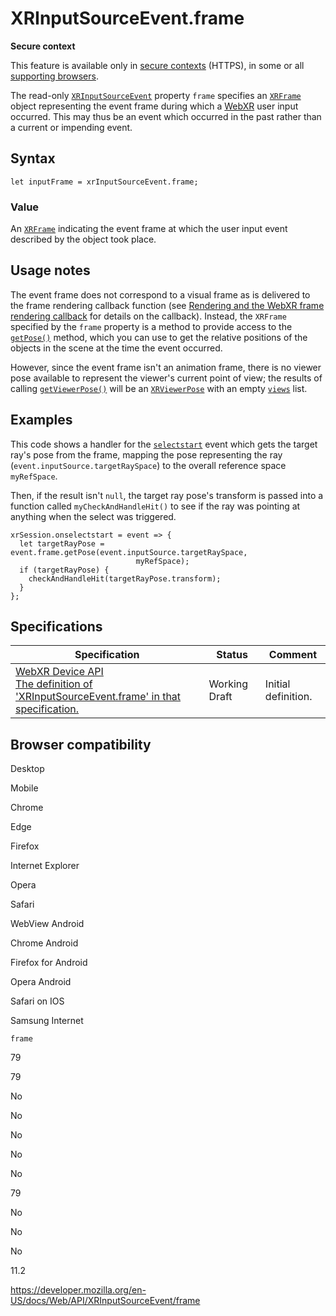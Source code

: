 XRInputSourceEvent.frame
========================

**Secure context**

This feature is available only in [secure contexts](https://developer.mozilla.org/en-US/docs/Web/Security/Secure_Contexts) (HTTPS), in some or all [supporting browsers](#browser_compatibility).

The read-only [`XRInputSourceEvent`](../xrinputsourceevent) property `frame` specifies an [`XRFrame`](../xrframe) object representing the event frame during which a [WebXR](../webxr_device_api) user input occurred. This may thus be an event which occurred in the past rather than a current or impending event.

Syntax
------

    let inputFrame = xrInputSourceEvent.frame;

### Value

An [`XRFrame`](../xrframe) indicating the event frame at which the user input event described by the object took place.

Usage notes
-----------

The event frame does not correspond to a visual frame as is delivered to the frame rendering callback function (see [Rendering and the WebXR frame rendering callback](../webxr_device_api/rendering) for details on the callback). Instead, the `XRFrame` specified by the `frame` property is a method to provide access to the [`getPose()`](../xrframe/getpose) method, which you can use to get the relative positions of the objects in the scene at the time the event occurred.

However, since the event frame isn't an animation frame, there is no viewer pose available to represent the viewer's current point of view; the results of calling [`getViewerPose()`](../xrframe/getviewerpose) will be an [`XRViewerPose`](../xrviewerpose) with an empty [`views`](../xrviewerpose/views) list.

Examples
--------

This code shows a handler for the [`selectstart`](../xrsession/selectstart_event) event which gets the target ray's pose from the frame, mapping the pose representing the ray (`event.inputSource.targetRaySpace`) to the overall reference space `myRefSpace`.

Then, if the result isn't `null`, the target ray pose's transform is passed into a function called `myCheckAndHandleHit()` to see if the ray was pointing at anything when the select was triggered.

    xrSession.onselectstart = event => {
      let targetRayPose = event.frame.getPose(event.inputSource.targetRaySpace,
                                myRefSpace);
      if (targetRayPose) {
        checkAndHandleHit(targetRayPose.transform);
      }
    };

Specifications
--------------

<table><thead><tr class="header"><th>Specification</th><th>Status</th><th>Comment</th></tr></thead><tbody><tr class="odd"><td><a href="https://immersive-web.github.io/webxr/#dom-xrinputsourceevent-frame">WebXR Device API<br />
<span class="small">The definition of 'XRInputSourceEvent.frame' in that specification.</span></a></td><td><span class="spec-wd">Working Draft</span></td><td>Initial definition.</td></tr></tbody></table>

Browser compatibility
---------------------

Desktop

Mobile

Chrome

Edge

Firefox

Internet Explorer

Opera

Safari

WebView Android

Chrome Android

Firefox for Android

Opera Android

Safari on IOS

Samsung Internet

`frame`

79

79

No

No

No

No

No

79

No

No

No

11.2

<a href="https://developer.mozilla.org/en-US/docs/Web/API/XRInputSourceEvent/frame" class="_attribution-link">https://developer.mozilla.org/en-US/docs/Web/API/XRInputSourceEvent/frame</a>
